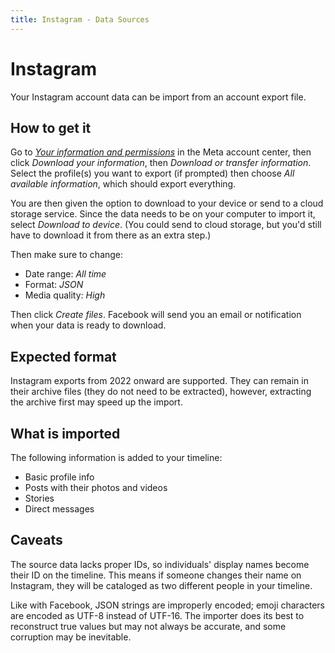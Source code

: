 ```yaml
---
title: Instagram - Data Sources
---
```


Instagram
=========

Your Instagram account data can be import from an account export file.

How to get it
-------------

Go to [_Your information and permissions_](https://accountscenter.instagram.com/info_and_permissions/dyi/) in the Meta account center, then click _Download your information_, then _Download or transfer information_. Select the profile(s) you want to export (if prompted) then choose _All available information_, which should export everything.

You are then given the option to download to your device or send to a cloud storage service. Since the data needs to be on your computer to import it, select _Download to device_. (You could send to cloud storage, but you'd still have to download it from there as an extra step.)

Then make sure to change:

- Date range: _All time_
- Format: _JSON_
- Media quality: _High_

Then click _Create files_. Facebook will send you an email or notification when your data is ready to download.

Expected format
---------------

Instagram exports from 2022 onward are supported. They can remain in their archive files (they do not need to be extracted), however, extracting the archive first may speed up the import.


What is imported
----------------

The following information is added to your timeline:

- Basic profile info
- Posts with their photos and videos
- Stories
- Direct messages

Caveats
-------

The source data lacks proper IDs, so individuals' display names become their ID on the timeline. This means if someone changes their name on Instagram, they will be cataloged as two different people in your timeline.

Like with Facebook, JSON strings are improperly encoded; emoji characters are encoded as UTF-8 instead of UTF-16. The importer does its best to reconstruct true values but may not always be accurate, and some corruption may be inevitable.

